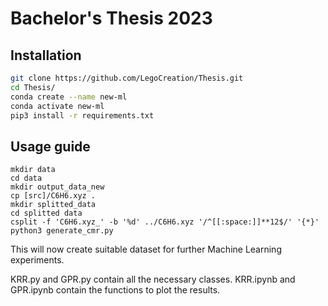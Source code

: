 # Bachelor's Thesis 2023

## Installation

```bash
git clone https://github.com/LegoCreation/Thesis.git
cd Thesis/
conda create --name new-ml
conda activate new-ml
pip3 install -r requirements.txt
```
## Usage guide
```
mkdir data
cd data
mkdir output_data_new
cp [src]/C6H6.xyz .
mkdir splitted_data
cd splitted data
csplit -f 'C6H6.xyz_' -b '%d' ../C6H6.xyz '/^[[:space:]]**12$/' '{*}'
python3 generate_cmr.py
```

This will now create suitable dataset for further Machine Learning experiments.

KRR.py and GPR.py contain all the necessary classes. KRR.ipynb and GPR.ipynb contain the functions to plot the results.
